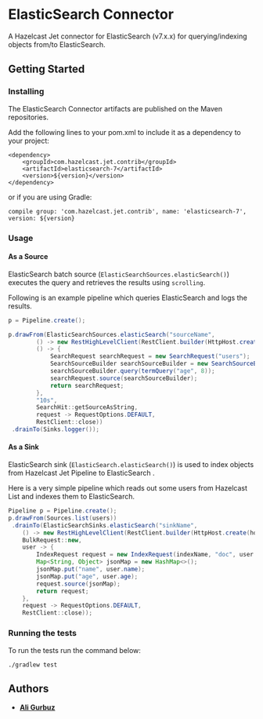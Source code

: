 # ElasticSearch Connector

A Hazelcast Jet connector for ElasticSearch (v7.x.x) for querying/indexing objects
from/to ElasticSearch.

## Getting Started

### Installing

The ElasticSearch Connector artifacts are published on the Maven repositories. 

Add the following lines to your pom.xml to include it as a dependency to your project:

```
<dependency>
    <groupId>com.hazelcast.jet.contrib</groupId>
    <artifactId>elasticsearch-7</artifactId>
    <version>${version}</version>
</dependency>
```

or if you are using Gradle: 
```
compile group: 'com.hazelcast.jet.contrib', name: 'elasticsearch-7', version: ${version}
```

### Usage

#### As a Source

ElasticSearch batch source (`ElasticSearchSources.elasticSearch()`) executes
the query and retrieves the results using `scrolling`.

Following is an example pipeline which queries ElasticSearch and logs the
results.

```java
p = Pipeline.create();

p.drawFrom(ElasticSearchSources.elasticSearch("sourceName", 
        () -> new RestHighLevelClient(RestClient.builder(HttpHost.create(hostAddress))),
        () -> {
            SearchRequest searchRequest = new SearchRequest("users");
            SearchSourceBuilder searchSourceBuilder = new SearchSourceBuilder();
            searchSourceBuilder.query(termQuery("age", 8));
            searchRequest.source(searchSourceBuilder);
            return searchRequest;
        },
        "10s",
        SearchHit::getSourceAsString,
        request -> RequestOptions.DEFAULT,
        RestClient::close))
 .drainTo(Sinks.logger());
``` 

#### As a Sink

ElasticSearch sink (`ElasticSearch.elasticSearch()`) is used to index objects from 
Hazelcast Jet Pipeline to ElasticSearch . 

Here is a very simple pipeline which reads out some users from Hazelcast
List and indexes them to ElasticSearch.

```java
Pipeline p = Pipeline.create();
p.drawFrom(Sources.list(users))
 .drainTo(ElasticSearchSinks.elasticSearch("sinkName",
    () -> new RestHighLevelClient(RestClient.builder(HttpHost.create(hostAddress))),
    BulkRequest::new,
    user -> {
        IndexRequest request = new IndexRequest(indexName, "doc", user.id);
        Map<String, Object> jsonMap = new HashMap<>();
        jsonMap.put("name", user.name);
        jsonMap.put("age", user.age);
        request.source(jsonMap);
        return request;
    },
    request -> RequestOptions.DEFAULT,
    RestClient::close));
```

### Running the tests

To run the tests run the command below: 

```
./gradlew test
```

## Authors

* **[Ali Gurbuz](https://github.com/gurbuzali)**
